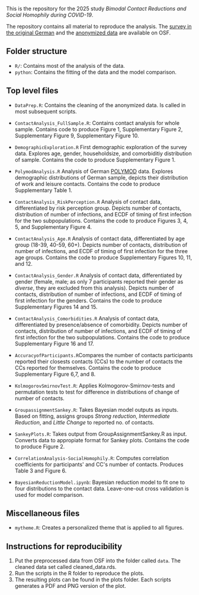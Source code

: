 This is the repository for the 2025 study _Bimodal Contact Reductions and Social Homophily during COVID-19_.

The repository contains all material to reproduce the analysis.
The [survey in the original German](https://osf.io/rtjzu) and the [anonymized data](https://osf.io/7vzgd/) are available on OSF.

## Folder structure

-   `R/`: Contains most of the analysis of the data.
-   `python`: Contains the fitting of the data and the model comparison.

## Top level files

- `DataPrep.R`: Contains the cleaning of the anonymized data. Is called in most subsequent scripts.

- `ContactAnalysis_FullSample.R`: Contains contact analysis for whole sample. Contains code to produce Figure 1, Supplementary Figure 2, Supplementary Figure 9, Supplementary Figure 10.

- `DemographicExploration.R` First demographic exploration of the survey data. Explores age, gender, householdsize, and comorbiditiy distribution of sample. Contains the code to produce Supplementary Figure 1.

- `PolymodAnalysis.R` Analysis of German [POLYMOD](https://doi.org/10.1371/journal.pmed.0050074) data. Explores demographic distributions of German sample, depicts their distribution of work and leisure contacts. Contains the code to produce Supplementary Table 1.

- `ContactAnalysis_RiskPerception.R` Analysis of contact data, differentiated by risk perception group. Depicts number of contacts, distribution of number of infections, and ECDF of timing of first infection for the two subpopulations. Contains the code to produce Figures 3, 4, 5, and Supplementary Figure 4.

- `ContactAnalysis_Age.R` Analysis of contact data, differentiated by age group (18-39, 40-59, 60+). Depicts number of contacts, distribution of number of infections, and ECDF of timing of first infection for the three age groups. Contains the code to produce Supplementary Figures 10, 11, and 12.

- `ContactAnalysis_Gender.R` Analysis of contact data, differentiated by gender (female, male; as only 7 participants reported their gender as *diverse*, they are excluded from this analysis). Depicts number of contacts, distribution of number of infections, and ECDF of timing of first infection for the genders. Contains the code to produce Supplementary Figures 14 and 15.

- `ContactAnalysis_Comorbidities.R` Analysis of contact data, differentiated by presence/absence of comorbidity. Depicts number of contacts, distribution of number of infections, and ECDF of timing of first infection for the two subpopulations. Contains the code to produce Supplementary Figure 16 and 17.

- `AccuracyofParticipants.R`Compares the number of contacts participants reported their closests contacts (CCs) to the number of contacts the CCs reported for themselves. Contains the code to produce Supplementary Figure 6,7, and 8.

- `KolmogorovSmirnovTest.R`: Applies Kolmogorov-Smirnov-tests and permutation tests to test for difference in distributions of change of number of contacts.   

- `GroupassignmentSankey.R`: Takes Bayesian model outputs as inputs. Based on fitting, assigns groups _Strong reduction_, _Intermediate Reduction_, and _Little Change_ to reported no. of contacts.

- `SankeyPlots.R`: Takes output from GroupAssignmentSankey.R as input. Converts data to appropiate format for Sankey plots. Contains the code to produce Figure 2. 

- `CorrelationAnalysis-SocialHomophily.R`: Computes correlation coefficients for participants' and CC's number of contacts. Produces Table 3 and Figure 6.

- `BayesianReductionModel.ipynb`: Bayesian reduction model to fit one to four distributions to the contact data. Leave-one-out cross validation is used for model comparison. 

## Miscellaneous files
- `mytheme.R`: Creates a personalized theme that is applied to all figures. 

## Instructions for reproducibility

1. Put the preprocessed data from OSF into the folder called `data`. The cleaned data set called cleaned_data.rds.
2. Run the scripts in the R folder to reproduce the plots.
3. The resulting plots can be found in the plots folder. Each scripts generates a PDF and PNG version of the plot.

